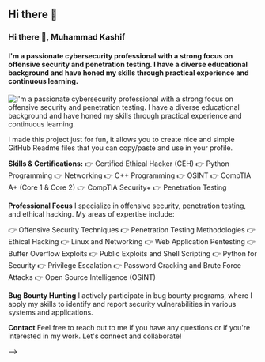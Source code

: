 ## Hi there 👋

### Hi there 👋, Muhammad Kashif
#### I'm a passionate cybersecurity professional with a strong focus on offensive security and penetration testing. I have a diverse educational background and have honed my skills through practical experience and continuous learning.
![I'm a passionate cybersecurity professional with a strong focus on offensive security and penetration testing. I have a diverse educational background and have honed my skills through practical experience and continuous learning.](https://media.licdn.com/dms/image/D4E16AQH1U4cC-tCkBw/profile-displaybackgroundimage-shrink_350_1400/0/1702915229082?e=1727308800&v=beta&t=0m2eDP5Y1DZMBKmvkDV_Xuw1ZIbDJpjvAvSCxzuEz6U)

I made this project just for fun, it allows you to create nice and simple GitHub Readme files that you can copy/paste and use in your profile.

**Skills & Certifications:**
👉 Certified Ethical Hacker (CEH) 
👉 Python Programming 
👉 Networking 
👉 C++ Programming 
👉 OSINT 
👉 CompTIA A+ (Core 1 & Core 2) 
👉 CompTIA Security+ 
👉 Penetration Testing

**Professional Focus**
I specialize in offensive security, penetration testing, and ethical hacking. My areas of expertise include:

👉 Offensive Security Techniques
👉 Penetration Testing Methodologies
👉 Ethical Hacking
👉 Linux and Networking
👉 Web Application Pentesting
👉 Buffer Overflow Exploits
👉 Public Exploits and Shell Scripting
👉 Python for Security
👉 Privilege Escalation
👉 Password Cracking and Brute Force Attacks
👉 Open Source Intelligence (OSINT)

**Bug Bounty Hunting**
I actively participate in bug bounty programs, where I apply my skills to identify and report security vulnerabilities in various systems and applications.



**Contact**
Feel free to reach out to me if you have any questions or if you're interested in my work. Let's connect and collaborate!




-->
